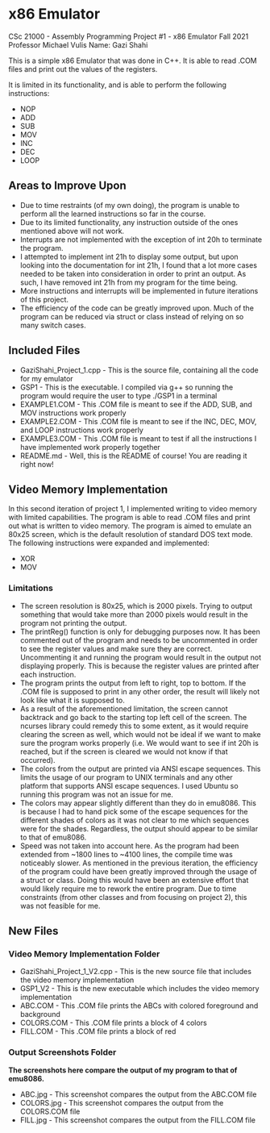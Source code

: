 # x86 Emulator

CSc 21000 - Assembly Programming
Project #1 - x86 Emulator
Fall 2021
Professor Michael Vulis
Name: Gazi Shahi

This is a simple x86 Emulator that was done in C++.
It is able to read .COM files and print out the values
of the registers.

It is limited in its functionality, and is able to
perform the following instructions:

* NOP
* ADD
* SUB
* MOV
* INC
* DEC
* LOOP

## Areas to Improve Upon

* Due to time restraints (of my own doing), the program is unable to perform all
the learned instructions so far in the course.
* Due to its limited functionality, any instruction outside of
the ones mentioned above will not work.
* Interrupts are not implemented with the exception of
int 20h to terminate the program.
* I attempted to implement int 21h to display some output, but upon
looking into the documentation for int 21h, I found that a lot more
cases needed to be taken into consideration in order to print an output.
As such, I have removed int 21h from my program for the time being.
* More instructions and interrupts will be implemented in future iterations
of this project.
* The efficiency of the code can be greatly improved upon. Much of the program
can be reduced via struct or class instead of relying on so many switch cases.

## Included Files

* GaziShahi_Project_1.cpp - This is the source file, containing all the code for my
emulator
* GSP1 - This is the executable. I compiled via g++ so running the program would require
the user to type ./GSP1 in a terminal
* EXAMPLE1.COM - This .COM file is meant to see if the ADD, SUB, and MOV instructions work
properly
* EXAMPLE2.COM - This .COM file is meant to see if the INC, DEC, MOV, and LOOP instructions work
properly
* EXAMPLE3.COM - This .COM file is meant to test if all the instructions I have implemented work
properly together
* README.md - Well, this is the README of course! You are reading it right now!

## Video Memory Implementation

In this second iteration of project 1, I implemented writing to video memory with
limited capabilities. The program is able to read .COM files and print out what is
written to video memory. The program is aimed to emulate an 80x25 screen, which is the
default resolution of standard DOS text mode. The following instructions were expanded
and implemented:

* XOR
* MOV

### Limitations

* The screen resolution is 80x25, which is 2000 pixels. Trying to output something that would take
more than 2000 pixels would result in the program not printing the output.
* The printReg() function is only for debugging purposes now. It has been commented out of the program
and needs to be uncommented in order to see the register values and make sure they are correct.
Uncommenting it and running the program would result in the output not displaying properly. This is because
the register values are printed after each instruction.
* The program prints the output from left to right, top to bottom. If the .COM file is supposed to print
in any other order, the result will likely not look like what it is supposed to.
* As a result of the aforementioned limitation, the screen cannot backtrack and go back to the starting
top left cell of the screen. The ncurses library could remedy this to some extent, as it would require
clearing the screen as well, which would not be ideal if we want to make sure the program works properly
(i.e. We would want to see if int 20h is reached, but if the screen is cleared we would not know if that
occurred).
* The colors from the output are printed via ANSI escape sequences. This limits the usage of our program to
UNIX terminals and any other platform that supports ANSI escape sequences. I used Ubuntu so running this
program was not an issue for me.
* The colors may appear slightly different than they do in emu8086. This is because I had to hand pick some
of the escape sequences for the different shades of colors as it was not clear to me which sequences were for
the shades. Regardless, the output should appear to be similar to that of emu8086.
* Speed was not taken into account here. As the program had been extended from ~1800 lines to ~4100 lines, the
compile time was noticeably slower. As mentioned in the previous iteration, the efficiency of the program
could have been greatly improved through the usage of a struct or class. Doing this would have been an
extensive effort that would likely require me to rework the entire program. Due to time constraints (from
other classes and from focusing on project 2), this was not feasible for me.

## New Files

### Video Memory Implementation Folder

* GaziShahi_Project_1_V2.cpp - This is the new source file that includes the video memory implementation
* GSP1_V2 - This is the new executable which includes the video memory implementation
* ABC.COM - This .COM file prints the ABCs with colored foreground and background
* COLORS.COM - This .COM file prints a block of 4 colors
* FILL.COM - This .COM file prints a block of red

### Output Screenshots Folder

**The screenshots here compare the output of my program to that of emu8086.**

* ABC.jpg - This screenshot compares the output from the ABC.COM file
* COLORS.jpg - This screenshot compares the output from the COLORS.COM file
* FILL.jpg - This screenshot compares the output from the FILL.COM file
